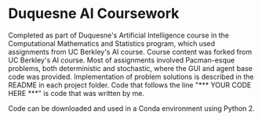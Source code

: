# Duquesne AI Coursework

Completed as part of Duquesne's Artificial Intelligence course in the Computational Mathematics and Statistics program, which used assignments from UC Berkley's AI course. Course content was forked from UC Berkley's AI course. Most of assignments involved Pacman-esque problems, both deterministic and stochastic,  where the GUI and  agent base code was provided.  Implementation of problem solutions is described in the README in each project folder.  Code that follows the line 
"*** YOUR CODE HERE ***" is code that was written by me.

Code can be downloaded and used in a Conda environment using Python 2.

